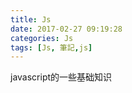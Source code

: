 ```yaml
---
title: Js
date: 2017-02-27 09:19:28
categories: Js
tags: [Js, 筆記,js]
---
```


javascript的一些基础知识

<!-- more -->



